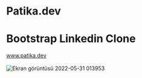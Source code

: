 # Patika.dev
# Bootstrap Linkedin Clone
www.patika.dev
<br><br>
![Ekran görüntüsü 2022-05-31 013953](https://user-images.githubusercontent.com/96810885/171065397-f0228502-e797-4c46-b373-02db335b68b2.png)
